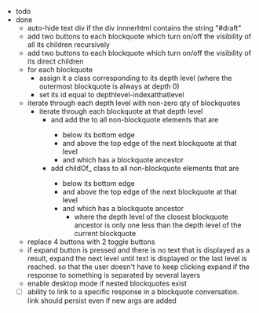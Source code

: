 - todo
- done
    - auto-hide text div if the div innnerhtml contains the string "#draft"
    - add two buttons to each blockquote which turn on/off the visibility of all its children recursively
    - add two buttons to each blockquote which turn on/off the visibility of its direct children
    - for each blockquote
        - assign it a class corresponding to its depth level (where the outermost blockquote is always at depth 0)
        - set its id equal to depthlevel-indexatthatlevel
    - iterate through each depth level with non-zero qty of blockquotes
        - iterate through each blockquote at that depth level
            - and add the <id of the blockquote> to all non-blockquote elements that are
                - below its bottom edge
                - and above the top edge of the next blockquote at that level
                - and which has a blockquote ancestor
            - add childOf_<id of the blockquote> class to all non-blockquote elements that are
                - below its bottom edge
                - and above the top edge of the next blockquote at that level
                - and which has a blockquote ancestor
                    - where the depth level of the closest blockquote ancestor is only one less than the depth level of the current blockquote
    - replace 4 buttons with 2 toggle buttons
    - if expand button is pressed and there is no text that is displayed as a result, expand the next level until text is displayed or the last level is reached. so that the user doesn't have to keep clicking expand if the response to something is separated by several layers
    - enable desktop mode if nested blockquotes exist
	- [ ] ability to link to a specific response in a blockquote conversation. link should persist even if new args are added